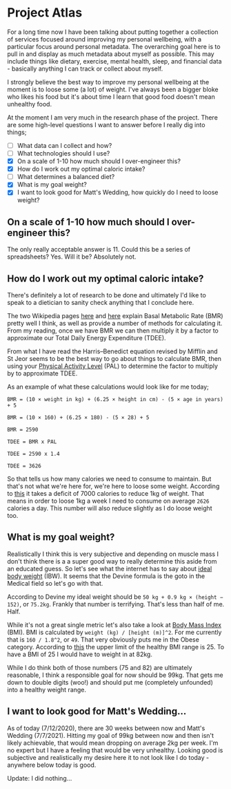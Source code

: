 # Project Atlas

For a long time now I have been talking about putting together a collection of services focused around improving my personal wellbeing, with a particular focus around personal metadata. The overarching goal here is to pull in and display as much metadata about myself as possible. This may include things like dietary, exercise, mental health, sleep, and financial data - basically anything I can track or collect about myself.

I strongly believe the best way to improve my personal wellbeing at the moment is to loose some (a lot) of weight. I've always been a bigger bloke who likes his food but it's about time I learn that good food doesn't mean unhealthy food.

At the moment I am very much in the research phase of the project. There are some high-level questions I want to answer before I really dig into things;

- [ ] What data can I collect and how?
- [ ] What technologies should I use?
- [x] On a scale of 1-10 how much should I over-engineer this?
- [x] How do I work out my optimal caloric intake?
- [ ] What determines a balanced diet?
- [x] What is my goal weight?
- [x] I want to look good for Matt's Wedding, how quickly do I need to loose weight?

## On a scale of 1-10 how much should I over-engineer this?

The only really acceptable answer is 11. Could this be a series of spreadsheets? Yes. Will it be? Absolutely not.

## How do I work out my optimal caloric intake?

There's definitely a lot of research to be done and ultimately I'd like to speak to a dietician to sanity check anything that I conclude here.

The two Wikipedia pages [here](https://en.wikipedia.org/wiki/Basal_metabolic_rate) and [here](https://en.wikipedia.org/wiki/Harris%E2%80%93Benedict_equation) explain Basal Metabolic Rate (BMR) pretty well I think, as well as provide a number of methods for calculating it. From my reading, once we have BMR we can then multiply it by a factor to approximate our Total Daily Energy Expenditure (TDEE).

From what I have read the Harris–Benedict equation revised by Mifflin and St Jeor seems to be the best way to go about things to calculate BMR, then using your [Physical Activity Level](https://en.wikipedia.org/wiki/Physical_activity_level) (PAL) to determine the factor to multiply by to approximate TDEE.

As an example of what these calculations would look like for me today;

`BMR = (10 × weight in kg) + (6.25 × height in cm) - (5 × age in years) + 5`

`BMR = (10 × 160) + (6.25 × 180) - (5 × 28) + 5`

`BMR = 2590`

`TDEE = BMR x PAL`

`TDEE = 2590 x 1.4`

`TDEE = 3626`

So that tells us how many calories we need to consume to maintain. But that's not what we're here for, we're here to loose some weight. According to [this](https://en.wikipedia.org/wiki/Caloric_deficit) it takes a deficit of 7000 calories to reduce 1kg of weight. That means in order to loose 1kg a week I need to consume on average `2626` calories a day. This number will also reduce slightly as I do loose weight too.

## What is my goal weight?

Realistically I think this is very subjective and depending on muscle mass I don't think there is a a super good way to really determine this aside from an educated guess. So let's see what the internet has to say about [ideal body weight](https://en.wikipedia.org/wiki/Human_body_weight#Ideal_body_weight) (IBW). It seems that the Devine formula is the goto in the Medical field so let's go with that.

According to Devine my ideal weight should be `50 kg + 0.9 kg × (height − 152)`, or `75.2kg`. Frankly that number is terrifying. That's less than half of me. Half.

While it's not a great single metric let's also take a look at [Body Mass Index](https://en.wikipedia.org/wiki/Body_mass_index) (BMI). BMI is calculated by `weight (kg) / [height (m)]^2`. For me currently that is `160 / 1.8^2`, or `49`. That very obviously puts me in the Obese category. According to [this](https://en.wikipedia.org/wiki/Body_mass_index#Categories) the upper limit of the healthy BMI range is 25. To have a BMI of 25 I would have to weight in at 82kg.

While I do think both of those numbers (75 and 82) are ultimately reasonable, I think a responsible goal for now should be 99kg. That gets me down to double digits (woo!) and should put me (completely unfounded) into a healthy weight range.

## I want to look good for Matt's Wedding...

As of today (7/12/2020), there are 30 weeks between now and Matt's Wedding (7/7/2021). Hitting my goal of 99kg between now and then isn't likely achievable, that would mean dropping on average 2kg per week. I'm no expert but I have a feeling that would be very unhealthy. Looking good is subjective and realistically my desire here it to not look like I do today - anywhere below today is good.

Update: I did nothing...
